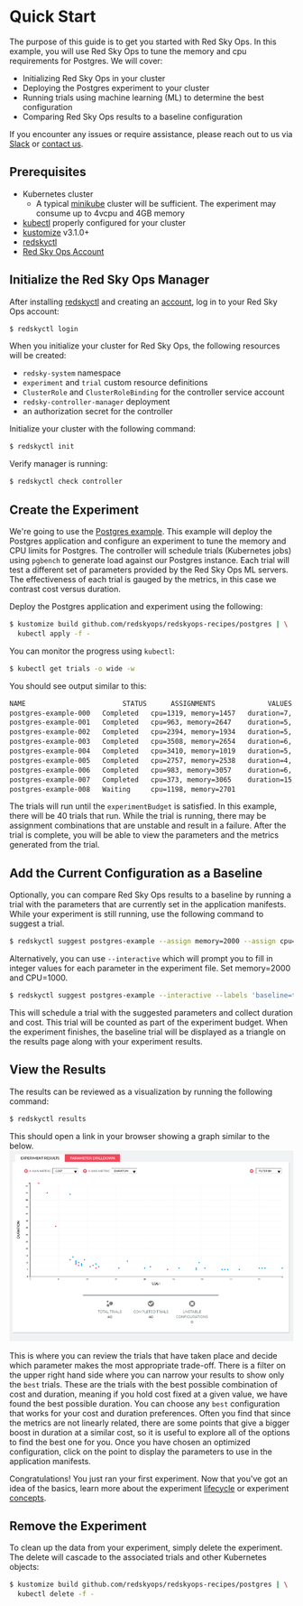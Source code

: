 # Quick Start

The purpose of this guide is to get you started with Red Sky Ops.
In this example, you will use Red Sky Ops to tune the memory and cpu requirements for Postgres.
We will cover:
- Initializing Red Sky Ops in your cluster
- Deploying the Postgres experiment to your cluster
- Running trials using machine learning (ML) to determine the best configuration
- Comparing Red Sky Ops results to a baseline configuration

If you encounter any issues or require assistance, please reach out to us via [Slack][rso slack] or [contact us][contact us].

## Prerequisites

- Kubernetes cluster
  - A typical [minikube][minikube] cluster will be sufficient. The experiment may consume up to 4vcpu and 4GB memory
- [kubectl][kubectl] properly configured for your cluster
- [kustomize][kustomize] v3.1.0+
- [redskyctl][redskyctl]
- [Red Sky Ops Account][rso account]

## Initialize the Red Sky Ops Manager

After installing [redskyctl][redskyctl] and creating an [account][rso account], log in to your Red Sky Ops account:
```sh
$ redskyctl login
```

When you initialize your cluster for Red Sky Ops, the following resources will be created:
- `redsky-system` namespace
- `experiment` and `trial` custom resource definitions
- `ClusterRole` and `ClusterRoleBinding` for the controller service account
- `redsky-controller-manager` deployment
- an authorization secret for the controller

Initialize your cluster with the following command:

```sh
$ redskyctl init
```

Verify manager is running:

```sh
$ redskyctl check controller
```

## Create the Experiment

We're going to use the [Postgres example][postgres-example].
This example will deploy the Postgres application and configure an experiment to tune the memory and CPU limits for Postgres.
The controller will schedule trials (Kubernetes jobs) using `pgbench` to generate load against our Postgres instance.
Each trial will test a different set of parameters provided by the Red Sky Ops ML servers.
The effectiveness of each trial is gauged by the metrics, in this case we contrast cost versus duration.

Deploy the Postgres application and experiment using the following:
```sh
$ kustomize build github.com/redskyops/redskyops-recipes/postgres | \
  kubectl apply -f -
```

You can monitor the progress using `kubectl`:

```sh
$ kubectl get trials -o wide -w
```
You should see output similar to this:
```sh
NAME                        STATUS      ASSIGNMENTS             VALUES
postgres-example-000   Completed   cpu=1319, memory=1457   duration=7, cost=33
postgres-example-001   Completed   cpu=963, memory=2647    duration=5, cost=29
postgres-example-002   Completed   cpu=2394, memory=1934   duration=5, cost=58
postgres-example-003   Completed   cpu=3508, memory=2654   duration=6, cost=85
postgres-example-004   Completed   cpu=3410, memory=1019   duration=5, cost=78
postgres-example-005   Completed   cpu=2757, memory=2538   duration=4, cost=68
postgres-example-006   Completed   cpu=983, memory=3057    duration=6, cost=30
postgres-example-007   Completed   cpu=373, memory=3065    duration=15, cost=17
postgres-example-008   Waiting     cpu=1198, memory=2701
```

The trials will run until the `experimentBudget` is satisfied. In this example, there will be 40 trials that run.
While the trial is running, there may be assignment combinations that are unstable and result in a failure.
After the trial is complete, you will be able to view the parameters and the metrics generated from the trial.

## Add the Current Configuration as a Baseline

Optionally, you can compare Red Sky Ops results to a baseline by running a trial with the parameters that are currently set in the application manifests.
While your experiment is still running, use the following command to suggest a trial.

```sh
$ redskyctl suggest postgres-example --assign memory=2000 --assign cpu=1000 --labels 'baseline=true'
```

Alternatively, you can use `--interactive` which will prompt you to fill in integer values for each parameter in the experiment file. Set memory=2000 and CPU=1000.

```sh
$ redskyctl suggest postgres-example --interactive --labels 'baseline=true'
```

This will schedule a trial with the suggested parameters and collect duration and cost.
This trial will be counted as part of the experiment budget.
When the experiment finishes, the baseline trial will be displayed as a triangle on the results page along with your experiment results.

## View the Results
The results can be reviewed as a visualization by running the following command:

```sh
$ redskyctl results
```

This should open a link in your browser showing a graph similar to the below.
![redskyctl results](images/redskyresults.png)

This is where you can review the trials that have taken place and decide which parameter makes the most appropriate trade-off.
There is a filter on the upper right hand side where you can narrow your results to show only the `best` trials.
These are the trials with the best possible combination of cost and duration, meaning if you hold cost fixed at a given value, we have found the best possible duration.
You can choose any `best` configuration that works for your cost and duration preferences.
Often you find that since the metrics are not linearly related, there are some points that give a bigger boost in duration at a similar cost, so it is useful to explore all of the options to find the best one for you.
Once you have chosen an optimized configuration, click on the point to display the parameters to use in the application manifests.

Congratulations! You just ran your first experiment.
Now that you've got an idea of the basics, learn more about the experiment [lifecycle][lifecycle] or experiment [concepts][concepts].

## Remove the Experiment

To clean up the data from your experiment, simply delete the experiment. The delete will cascade to the associated trials and other Kubernetes objects:

```sh
$ kustomize build github.com/redskyops/redskyops-recipes/postgres | \
  kubectl delete -f -
```

[kubectl]: https://kubernetes.io/docs/tasks/tools/install-kubectl/
[kustomize]: https://github.com/kubernetes-sigs/kustomize/releases/
[minikube]: https://kubernetes.io/docs/setup/learning-environment/minikube/
[redskyctl]: install.md

[postgres-example]: https://github.com/redskyops/redskyops-recipes/tree/master/postgres
[rso account]: https://app.carbonrelay.io
[rso slack]: https://join.slack.com/t/redskyops/shared_invite/enQtODI2NzU5NDUxNTA2LWQ1MjlkY2FhNWI0NTE3OGEzOGI0MzMxZmExOGRlMDM0ODdjNWI4OTM5NWQxMDY0OWU2YzM0YTcyMjk1NmZhYWI
[contact us]: mailto:support@carbonrelay.com?subject=Help%20with%20Quick%20Start
[lifecycle]: lifecycle.md
[concepts]: overview.md#concepts
